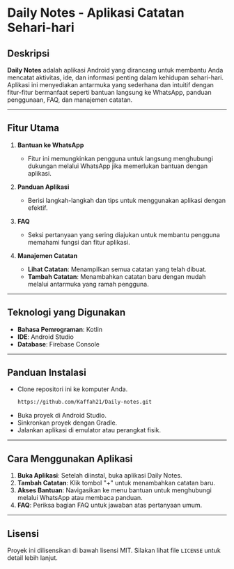 # Daily Notes - Aplikasi Catatan Sehari-hari

## Deskripsi
**Daily Notes** adalah aplikasi Android yang dirancang untuk membantu Anda mencatat aktivitas, ide, dan informasi penting dalam kehidupan sehari-hari. Aplikasi ini menyediakan antarmuka yang sederhana dan intuitif dengan fitur-fitur bermanfaat seperti bantuan langsung ke WhatsApp, panduan penggunaan, FAQ, dan manajemen catatan.

---

## Fitur Utama
1. **Bantuan ke WhatsApp**
   - Fitur ini memungkinkan pengguna untuk langsung menghubungi dukungan melalui WhatsApp jika memerlukan bantuan dengan aplikasi.

2. **Panduan Aplikasi**
   - Berisi langkah-langkah dan tips untuk menggunakan aplikasi dengan efektif.

3. **FAQ**
   - Seksi pertanyaan yang sering diajukan untuk membantu pengguna memahami fungsi dan fitur aplikasi.

4. **Manajemen Catatan**
   - **Lihat Catatan**: Menampilkan semua catatan yang telah dibuat.
   - **Tambah Catatan**: Menambahkan catatan baru dengan mudah melalui antarmuka yang ramah pengguna.

---

## Teknologi yang Digunakan
- **Bahasa Pemrograman**: Kotlin
- **IDE**: Android Studio
- **Database**: Firebase Console

---

## Panduan Instalasi
   - Clone repositori ini ke komputer Anda.
     ```bash
     https://github.com/Kaffah21/Daily-notes.git
     ```
   - Buka proyek di Android Studio.
   - Sinkronkan proyek dengan Gradle.
   - Jalankan aplikasi di emulator atau perangkat fisik.

---

## Cara Menggunakan Aplikasi
1. **Buka Aplikasi**: Setelah diinstal, buka aplikasi Daily Notes.
2. **Tambah Catatan**: Klik tombol "+" untuk menambahkan catatan baru.
3. **Akses Bantuan**: Navigasikan ke menu bantuan untuk menghubungi melalui WhatsApp atau membaca panduan.
4. **FAQ**: Periksa bagian FAQ untuk jawaban atas pertanyaan umum.

---


## Lisensi
Proyek ini dilisensikan di bawah lisensi MIT. Silakan lihat file `LICENSE` untuk detail lebih lanjut.


